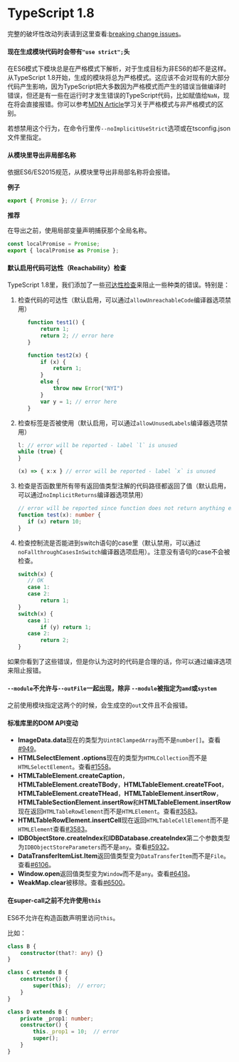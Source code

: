 # TypeScript 1.8

完整的破坏性改动列表请到这里查看:[breaking change issues](https://github.com/Microsoft/TypeScript/issues?q=is%3Aissue+milestone%3A%22TypeScript+1.8%22+label%3A%22Breaking+Change%22+is%3Aclosed)。

#### 现在生成模块代码时会带有`"use strict";`头

在ES6模式下模块总是在严格模式下解析，对于生成目标为非ES6的却不是这样。从TypeScript 1.8开始，生成的模块将总为严格模式。这应该不会对现有的大部分代码产生影响，因为TypeScript把大多数因为严格模式而产生的错误当做编译时错误，但还是有一些在运行时才发生错误的TypeScript代码，比如赋值给`NaN`，现在将会直接报错。你可以参考[MDN Article](https://developer.mozilla.org/en-US/docs/Web/JavaScript/Reference/Strict_mode)学习关于严格模式与非严格模式的区别。

若想禁用这个行为，在命令行里传`--noImplicitUseStrict`选项或在tsconfig.json文件里指定。

#### 从模块里导出非局部名称

依据ES6/ES2015规范，从模块里导出非局部名称将会报错。

**例子**

```ts
export { Promise }; // Error
```

**推荐**

在导出之前，使用局部变量声明捕获那个全局名称。

```ts
const localPromise = Promise;
export { localPromise as Promise };
```

#### 默认启用代码可达性（Reachability）检查

TypeScript 1.8里，我们添加了一些[可达性检查](https://github.com/Microsoft/TypeScript/pull/4788)来阻止一些种类的错误。特别是：

1. 检查代码的可达性（默认启用，可以通过`allowUnreachableCode`编译器选项禁用）

   ```ts
      function test1() {
          return 1;
          return 2; // error here
      }

      function test2(x) {
          if (x) {
              return 1;
          }
          else {
              throw new Error("NYI")
          }
          var y = 1; // error here
      }
   ```

2. 检查标签是否被使用（默认启用，可以通过`allowUnusedLabels`编译器选项禁用）

   ```ts
   l: // error will be reported - label `l` is unused
   while (true) {
   }

   (x) => { x:x } // error will be reported - label `x` is unused
   ```

3. 检查是否函数里所有带有返回值类型注解的代码路径都返回了值（默认启用，可以通过`noImplicitReturns`编译器选项禁用）

   ```ts
   // error will be reported since function does not return anything explicitly when `x` is falsy.
   function test(x): number {
      if (x) return 10;
   }
   ```

4. 检查控制流是否能进到switch语句的case里（默认禁用，可以通过`noFallthroughCasesInSwitch`编译器选项启用）。注意没有语句的case不会被检查。

   ```ts
   switch(x) {
      // OK
      case 1:
      case 2:
          return 1;
   }
   switch(x) {
      case 1:
          if (y) return 1;
      case 2:
          return 2;
   }
   ```

如果你看到了这些错误，但是你认为这时的代码是合理的话，你可以通过编译选项来阻止报错。

#### `--module`不允许与`--outFile`一起出现，除非 `--module`被指定为`amd`或`system`

之前使用模块指定这两个的时候，会生成空的`out`文件且不会报错。

#### 标准库里的DOM API变动

* **ImageData.data**现在的类型为`Uint8ClampedArray`而不是`number[]`。查看[#949](https://github.com/Microsoft/TypeScript/issues/949)。
* **HTMLSelectElement .options**现在的类型为`HTMLCollection`而不是`HTMLSelectElement`。查看[#1558](https://github.com/Microsoft/TypeScript/issues/1558)。
* **HTMLTableElement.createCaption**，**HTMLTableElement.createTBody**，**HTMLTableElement.createTFoot**，**HTMLTableElement.createTHead**，**HTMLTableElement.insertRow**，**HTMLTableSectionElement.insertRow**和**HTMLTableElement.insertRow**现在返回`HTMLTableRowElement`而不是`HTMLElement`。查看[#3583](https://github.com/Microsoft/TypeScript/issues/3583)。
* **HTMLTableRowElement.insertCell**现在返回`HTMLTableCellElement`而不是`HTMLElement`查看[#3583](https://github.com/Microsoft/TypeScript/issues/3583)。
* **IDBObjectStore.createIndex**和**IDBDatabase.createIndex**第二个参数类型为`IDBObjectStoreParameters`而不是`any`。查看[#5932](https://github.com/Microsoft/TypeScript/issues/5932)。
* **DataTransferItemList.Item**返回值类型变为`DataTransferItem`而不是`File`。查看[#6106](https://github.com/Microsoft/TypeScript/issues/6106)。
* **Window.open**返回值类型变为`Window`而不是`any`。查看[#6418](https://github.com/Microsoft/TypeScript/issues/6418)。
* **WeakMap.clear**被移除。查看[#6500](https://github.com/Microsoft/TypeScript/issues/6500)。

#### 在super-call之前不允许使用`this`

ES6不允许在构造函数声明里访问`this`。

比如：

```typescript
class B {
    constructor(that?: any) {}
}

class C extends B {
    constructor() {
        super(this);  // error;
    }
}

class D extends B {
    private _prop1: number;
    constructor() {
        this._prop1 = 10;  // error
        super();
    }
}
```
